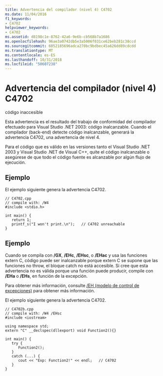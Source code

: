 ```yaml
---
title: Advertencia del compilador (nivel 4) C4702
ms.date: 11/04/2016
f1_keywords:
- C4702
helpviewer_keywords:
- C4702
ms.assetid: d8198c1e-8762-42a6-9e6b-cb568b7a1686
ms.openlocfilehash: 96ae3a0742db5e3a5006f031ce62beb281c38ccd
ms.sourcegitcommit: 6052185696adca270bc9bdbec45a626dd89cdcdd
ms.translationtype: MT
ms.contentlocale: es-ES
ms.lasthandoff: 10/31/2018
ms.locfileid: "50607238"
---
```

# <a name="compiler-warning-level-4-c4702"></a>Advertencia del compilador (nivel 4) C4702

código inaccesible

Esta advertencia es el resultado del trabajo de conformidad del compilador efectuado para Visual Studio .NET 2003: código inalcanzable. Cuando el compilador (back-end) detecte código inalcanzable, generará la advertencia C4702, una advertencia de nivel 4.

Para el código que es válido en las versiones tanto el Visual Studio .NET 2003 y Visual Studio .NET de Visual C++, quite el código inalcanzable o asegúrese de que todo el código fuente es alcanzable por algún flujo de ejecución.

## <a name="example"></a>Ejemplo

El ejemplo siguiente genera la advertencia C4702.

```
// C4702.cpp
// compile with: /W4
#include <stdio.h>

int main() {
   return 1;
   printf_s("I won't print.\n");   // C4702 unreachable
}
```

## <a name="example"></a>Ejemplo

Cuando se compila con **/GX**, **/EHc**, **/EHsc**, o **/EHac** y usa las funciones extern C, código puede ser inalcanzable porque extern C se supone que las funciones no throw, el bloque catch no está accesible.  Si cree que esta advertencia no es válida porque una función puede producir, compile con **/EHa** o **/EHs**, en función de la excepción.

Para obtener más información, consulte [/EH (modelo de control de excepciones)](../../build/reference/eh-exception-handling-model.md) para obtener más información.

El ejemplo siguiente genera la advertencia C4702.

```
// C4702b.cpp
// compile with: /W4 /EHsc
#include <iostream>

using namespace std;
extern "C" __declspec(dllexport) void Function2(){}

int main() {
   try {
      Function2();
   }
   catch (...) {
      cout << "Exp: Function2!" << endl;   // C4702
   }
}
```
